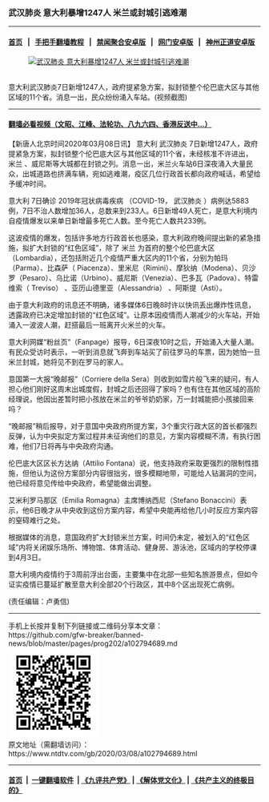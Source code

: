 ### 武汉肺炎 意大利暴增1247人 米兰或封城引逃难潮
------------------------

#### [首页](https://github.com/gfw-breaker/banned-news/blob/master/README.md) &nbsp;&nbsp;|&nbsp;&nbsp; [手把手翻墙教程](https://github.com/gfw-breaker/guides/wiki) &nbsp;&nbsp;|&nbsp;&nbsp; [禁闻聚合安卓版](https://github.com/gfw-breaker/bn-android) &nbsp;&nbsp;|&nbsp;&nbsp; [网门安卓版](https://github.com/oGate2/oGate) &nbsp;&nbsp;|&nbsp;&nbsp; [神州正道安卓版](https://github.com/SzzdOgate/update) 



<div><div class="featured_image">
 <a href="https://i.ntdtv.com/assets/uploads/2020/03/1-91.jpg" target="_blank">
  <figure>
   <img alt="武汉肺炎 意大利暴增1247人 米兰或封城引逃难潮" src="https://i.ntdtv.com/assets/uploads/2020/03/1-91-800x450.jpg"/>
  </figure><br/>
 </a>
 <span class="caption">
  意大利武汉肺炎7日新增1247人，政府提紧急方案，拟封锁整个伦巴底大区与其他区域的11个省。消息一出，民众纷纷涌入车站。(视频截图)
 </span>
</div>
</div><hr/>

#### [翻墙必看视频（文昭、江峰、法轮功、八九六四、香港反送中...）](https://github.com/gfw-breaker/banned-news/blob/master/pages/link3.md)

<div><div class="post_content" itemprop="articleBody">
 <p>
  【新唐人北京时间2020年03月08日讯】
  <ok href="https://www.ntdtv.com/gb/意大利.htm">
   意大利
  </ok>
  <ok href="https://www.ntdtv.com/gb/武汉肺炎.htm">
   武汉肺炎
  </ok>
  7日新增1247人，政府提紧急方案，拟封锁整个伦巴底大区与其他区域的11个省，未经核准不许进出，
  <ok href="https://www.ntdtv.com/gb/米兰.htm">
   米兰
  </ok>
  、威尼斯等大城都在封锁之列。消息一出，米兰火车站6日深夜涌入大量民众，出城道路也挤满车辆，宛如逃难潮，疫区几位行政首长都向政府喊话，希望给予缓冲时间。
 </p>
 <p>
  <ok href="https://www.ntdtv.com/gb/意大利.htm">
   意大利
  </ok>
  7日确诊
  <ok href="https://www.ntdtv.com/gb/2019年冠状病毒疾病.htm">
   2019年冠状病毒疾病
  </ok>
  （COVID-19，
  <ok href="https://www.ntdtv.com/gb/武汉肺炎.htm">
   武汉肺炎
  </ok>
  ）病例达5883例，7日不治人数增加36人，总数来到233人。6日新增49人死亡，是意大利境内自疫情爆发以来单日新增最多死亡人数。至今死亡人数共233例。
 </p>
 <p>
  这波疫情的爆发，包括许多地方行政首长也感染，意大利政府晚间提出新的紧急措施，拟扩大封锁的“红色区域”，除了
  <ok href="https://www.ntdtv.com/gb/米兰.htm">
   米兰
  </ok>
  为首府的整个伦巴底大区（Lombardia），还包括附近几个疫情严重大区内的11个省，分别为帕玛（Parma）、比森萨（ Piacenza）、里米尼（Rimini）、摩狄纳（Modena）、贝沙罗（Pesaro）、乌比诺（Urbino）、威尼斯（Venezia）、巴多瓦（Padova）、特雷维索（ Treviso） 、亚历山德里亚（Alessandria） 、阿斯提（Asti）。
 </p>
 <p>
  由于意大利政府的讯息还不明确，诸多媒体6日晚8时许以快讯丢出爆炸性讯息，透露政府已决定增加封锁的“红色区域”。让原本因疫情而人潮减少的火车站，开始涌入一波波人潮，赶搭最后一班离开火米兰的火车。
 </p>
 <p>
  意大利网媒“粉丝页”（Fanpage）报导，6日深夜10时之后，开始涌入大量人潮。有民众受访时表示，一听到消息就飞奔到车站买了前往罗马的车票，因为她怕一旦米兰封城，她将见不到在罗马的家人。
 </p>
 <div class="video_fit_container">
 </div>
 <p>
  意国第一大报“晚邮报”（Corriere della Sera）则收到如雪片般飞来的疑问，有人担心他们刚好这周末出城度假，封城之后还回得了家吗？也有住在其他区域的高阶经理说，他因出差暂时把小孩放在米兰的爷爷奶奶家，万一封城能把小孩接回来吗？
 </p>
 <p>
  “晚邮报”稍后报导，对于意国中央政府所提方案，3个重灾行政大区的首长都强烈反弹，认为中央拟定方案过程并未征询他们的意见，方案内容模糊不清，有执行困难，他们7日将再与中央政府沟通。
 </p>
 <p>
  伦巴底大区区长方达纳（Attilio Fontana）说，他支持政府采取更强烈的限制性措施，但他认为这份方案部分内容很拙劣，很多模糊地带，可能给人钻漏洞的空间，他已经将意见传给中央政府，希望能做出调整。
 </p>
 <p>
  艾米利罗马那区（Emilia Romagna）主席博纳西尼（Stefano Bonaccini）表示，他6日晚才从中央收到这份方案内容，希望中央能再给他几小时反应方案内容的窒碍难行之处。
 </p>
 <p>
  根据媒体的消息，意国政府扩大封锁米兰方案，时间仍未定，被划入的“红色区域”内将关闭娱乐场所、博物馆、体育活动、健身房、游泳池，区域内的学校停课到4月3日。
 </p>
 <p>
  意大利境内疫情约于3周前浮出台面，主要集中在北部一些知名旅游景点，但如今证实疫情已蔓延扩散至意大利全部20个行政区，其中8个区出现死亡病例。
 </p>
 <p>
  (责任编辑：卢勇信)
 </p>
 <div class="single_ad">
 </div>
</div>
</div>
<hr/>
手机上长按并复制下列链接或二维码分享本文章：<br/>
https://github.com/gfw-breaker/banned-news/blob/master/pages/prog202/a102794689.md <br/>
<a href='https://github.com/gfw-breaker/banned-news/blob/master/pages/prog202/a102794689.md'><img src='https://github.com/gfw-breaker/banned-news/blob/master/pages/prog202/a102794689.md.png'/></a> <br/>
原文地址（需翻墙访问）：https://www.ntdtv.com/gb/2020/03/08/a102794689.html


------------------------
#### [首页](https://github.com/gfw-breaker/banned-news/blob/master/README.md) &nbsp;|&nbsp; [一键翻墙软件](https://github.com/gfw-breaker/nogfw/blob/master/README.md) &nbsp;| [《九评共产党》](https://github.com/gfw-breaker/9ping.md/blob/master/README.md#九评之一评共产党是什么) | [《解体党文化》](https://github.com/gfw-breaker/jtdwh.md/blob/master/README.md) | [《共产主义的终极目的》](https://github.com/gfw-breaker/gczydzjmd.md/blob/master/README.md)


<img src='http://gfw-breaker.win/banned-news/pages/prog202/a102794689.md' width='0px' height='0px'/>